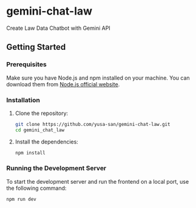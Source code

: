 # gemini-chat-law
Create Law Data Chatbot with Gemini API

## Getting Started

### Prerequisites
Make sure you have Node.js and npm installed on your machine. You can download them from [Node.js official website](https://nodejs.org/).

### Installation
1. Clone the repository:
    ```sh
    git clone https://github.com/yusa-san/gemini-chat-law.git
    cd gemini_chat_law
    ```

2. Install the dependencies:
    ```sh
    npm install
    ```

### Running the Development Server
To start the development server and run the frontend on a local port, use the following command:
```sh
npm run dev